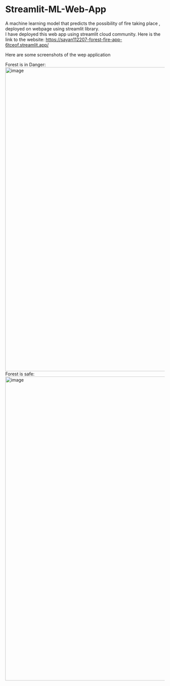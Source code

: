 # Streamlit-ML-Web-App
 A machine learning model that predicts the possibility of fire taking place , deployed on webpage using streamlit library.<br>
 I have deployed this web app using streamlit cloud community. Here is the link to the website:
https://sayan112207-forest-fire-app-6tceof.streamlit.app/

Here are some screenshots of the wep application

Forest is in Danger:
  <img width="960" alt="image" src="https://user-images.githubusercontent.com/90127231/226433372-16f3486d-0d1e-4d9e-833d-1688fd94168f.png"><br>
 Forest is safe:
  <img width="960" alt="image" src="https://user-images.githubusercontent.com/90127231/226433658-09f729e7-0940-4ac4-af6a-8d2aefd438bb.png">
